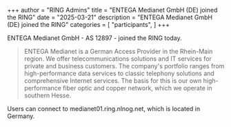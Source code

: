 +++
author = "RING Admins"
title = "ENTEGA Medianet GmbH (DE) joined the RING"
date = "2025-03-21"
description = "ENTEGA Medianet GmbH (DE) joined the RING"
categories = [
    "participants",
]
+++

ENTEGA Medianet GmbH - AS 12897 - joined the RING today.

> ENTEGA Medianet is a German Access Provider in the Rhein-Main region.
We offer telecommunications solutions and IT services for private and business customers.
The company's portfolio ranges from high-performance data services to classic telephony solutions and comprehensive Internet services.
The basis for this is our own high-performance fiber optic and copper network, which we operate in southern Hesse.

Users can connect to medianet01.ring.nlnog.net, which is located in Germany.
